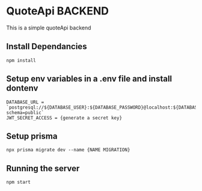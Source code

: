 # QuoteApi BACKEND

This is a simple quoteApi backend

## Install Dependancies

```npm install```

## Setup env variables in a .env file and install dontenv

```PORT = 3030
DATABASE_URL = `postgresql://${DATABASE_USER}:${DATABASE_PASSWORD}@localhost:${DATABASE_PORT}/${DATABASE_NAME}?schema=public`
JWT_SECRET_ACCESS = {generate a secret key}
```

## Setup prisma

```npx prisma migrate dev --name {NAME MIGRATION}```

## Running the server

```npm start```
